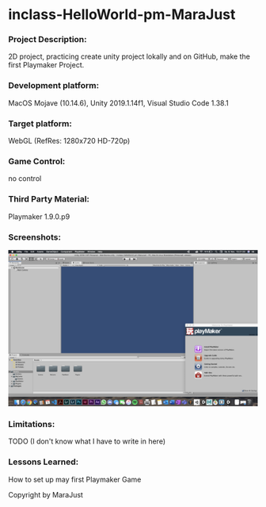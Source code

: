 # inclass-HelloWorld-pm-MaraJust

### Project Description: 

2D project, practicing create unity project lokally and on GitHub, make the first Playmaker Project.

### Development platform: 

MacOS Mojave (10.14.6), Unity 2019.1.14f1, Visual Studio Code 1.38.1

### Target platform: 

WebGL (RefRes: 1280x720 HD-720p)  

### Game Control: 

no control

### Third Party Material: 

Playmaker 1.9.0.p9

### Screenshots:

<div>
<img src ="./Screenshots/inclass-HelloWorld-pm-marajust.png">
</div>

### Limitations: 

TODO (I don't know what I have to write in here)
    
### Lessons Learned:

How to set up may first Playmaker Game
    
    
Copyright by MaraJust